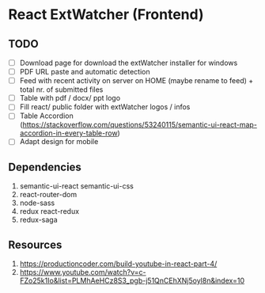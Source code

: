 # React ExtWatcher (Frontend)

## TODO

- [ ] Download page for download the extWatcher installer for windows
- [ ] PDF URL paste and automatic detection
- [ ] Feed with recent activity on server on HOME (maybe rename to feed) + total nr. of submitted files
- [ ] Table with pdf / docx/ ppt logo
- [ ] Fill react/ public folder with extWatcher logos / infos
- [ ] Table Accordion (https://stackoverflow.com/questions/53240115/semantic-ui-react-map-accordion-in-every-table-row)
- [ ] Adapt design for mobile

## Dependencies

1. semantic-ui-react semantic-ui-css
2. react-router-dom
3. node-sass
4. redux react-redux
5. redux-saga

## Resources

1. https://productioncoder.com/build-youtube-in-react-part-4/
2. https://www.youtube.com/watch?v=c-FZo25k1Io&list=PLMhAeHCz8S3_pgb-j51QnCEhXNj5oyl8n&index=10
